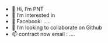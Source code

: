 - 👋 Hi, I’m PNT
- 👀 I’m interested in 
- 🌱 Facebook: .....
- 💞️ I’m looking to collaborate on Github
- 📫 contract now email : ....

<!---
TanhGL/TanhGL is a ✨ special ✨ repository because its `README.md` (this file) appears on your GitHub profile.
You can click the Preview link to take a look at your changes.
--->
